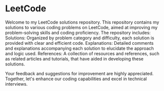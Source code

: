 # LeetCode
 Welcome to my LeetCode solutions repository. This repository contains my solutions to various coding problems on LeetCode, aimed at improving my problem-solving skills and coding proficiency. The repository includes:  
 Solutions: Organized by problem category and difficulty, each solution is provided with clear and efficient code. 
 Explanations: Detailed comments and explanations accompanying each solution to elucidate the approach and logic used. 
 References: A collection of resources and references, such as related articles and tutorials, that have aided in developing these solutions. 
 
 Your feedback and suggestions for improvement are highly appreciated. Together, let's enhance our coding capabilities and excel in technical interviews.
